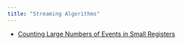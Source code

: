 ```yaml
---
title: "Streaming Algorithms"
---
```


- [Counting Large Numbers of Events in Small Registers](./counting-large-numbers-of-events-in-small-registers.md)
